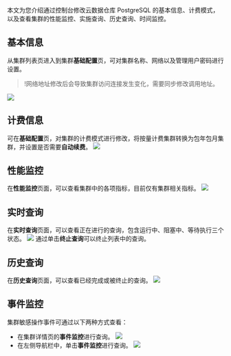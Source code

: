 本文为您介绍通过控制台修改云数据仓库 PostgreSQL 的基本信息、计费模式，以及查看集群的性能监控、实施查询、历史查询、时间监控。

## 基本信息
从集群列表页进入到集群**基础配置**页，可对集群名称、网络以及管理用户密码进行设置。
>!网络地址修改后会导致集群访问连接发生变化，需要同步修改调用地址。
>
![](https://main.qcloudimg.com/raw/e04136cb94c2d2ce506b99fac46e1308.png)

## 计费信息
可在**基础配置**页，对集群的计费模式进行修改，将按量计费集群转换为包年包月集群，并设置是否需要**自动续费**。
![](https://main.qcloudimg.com/raw/2deca37f28c80d99d121bde4a7f9990a.png)

## 性能监控
在**性能监控**页面，可以查看集群中的各项指标，目前仅有集群相关指标。
![](https://main.qcloudimg.com/raw/daeae94da2e72a51ddb4f91c7f907461.png)

## 实时查询
在**实时查询**页面，可以查看正在进行的查询，包含运行中、阻塞中、等待执行三个状态。
![](https://main.qcloudimg.com/raw/8edae9d8611080aea8647976f305d72b.jpg)
通过单击**终止查询**可以终止列表中的查询。

## 历史查询
在**历史查询**页面，可以查看已经完成或被终止的查询。
![](https://main.qcloudimg.com/raw/cf901ac304128e5d76de362ecf026916.jpg)

## 事件监控
集群敏感操作事件可通过以下两种方式查看：
- 在集群详情页的**事件监控**进行查询。
![](https://main.qcloudimg.com/raw/350a8a08b7a0784aff244abdbd2a742f.jpg)
- 在左侧导航栏中，单击**事件监控**进行查询。
![](https://main.qcloudimg.com/raw/416e90ef13e4796b8c1150ce2b2c3131.png)

